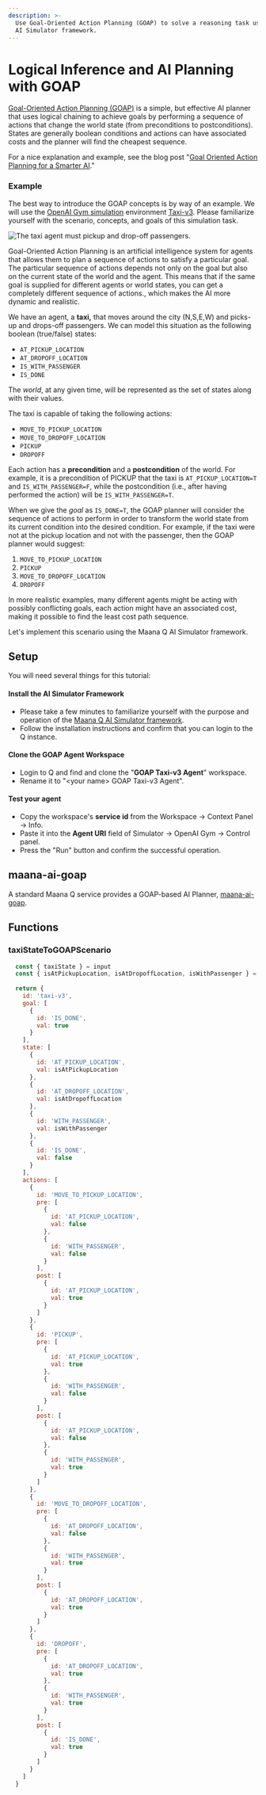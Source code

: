 ```yaml
---
description: >-
  Use Goal-Oriented Action Planning (GOAP) to solve a reasoning task using the Q
  AI Simulator framework.
---
```


# Logical Inference and AI Planning with GOAP

[Goal-Oriented Action Planning \(GOAP\)](http://alumni.media.mit.edu/~jorkin/goap.html) is a simple, but effective AI planner that uses logical chaining to achieve goals by performing a sequence of actions that change the world state \(from preconditions to postconditions\).  States are generally boolean conditions and actions can have associated costs and the planner will find the cheapest sequence.

For a nice explanation and example, see the blog post "[Goal Oriented Action Planning for a Smarter AI](https://gamedevelopment.tutsplus.com/tutorials/goal-oriented-action-planning-for-a-smarter-ai--cms-20793)."



### Example

The best way to introduce the GOAP concepts is by way of an example.  We will use the [OpenAI Gym simulation](../../../product-guide/reference-guide/ai-simulator-framework/simulators/openai-gym/) environment [Taxi-v3](../../../product-guide/reference-guide/ai-simulator-framework/simulators/openai-gym/taxi-v3-environment.md).  Please familiarize yourself with the scenario, concepts, and goals of this simulation task.

![The taxi agent must pickup and drop-off passengers.](../../../.gitbook/assets/taxi.png)

Goal-Oriented Action Planning is an artificial intelligence system for agents that allows them to plan a sequence of actions to satisfy a particular goal. The particular sequence of actions depends not only on the goal but also on the current state of the world and the agent. This means that if the same goal is supplied for different agents or world states, you can get a completely different sequence of actions., which makes the AI more dynamic and realistic.

We have an agent, a **taxi,** that moves around the city \(N,S,E,W\) and picks-up and drops-off passengers.  We can model this situation as the following boolean \(true/false\) states:

* `AT_PICKUP_LOCATION`
* `AT_DROPOFF_LOCATION`
* `IS_WITH_PASSENGER`
* `IS_DONE`

The _world_, at any given time, will be represented as the set of states along with their values.

The taxi is capable of taking the following actions:

* `MOVE_TO_PICKUP_LOCATION`
* `MOVE_TO_DROPOFF_LOCATION`
* `PICKUP`
* `DROPOFF`

Each action has a **precondition** and a **postcondition** of the world.  For example, it is a precondition of PICKUP that the taxi is `AT_PICKUP_LOCATION=T` and `IS_WITH_PASSENGER=F`, while the postcondition \(i.e., after having performed the action\) will be `IS_WITH_PASSENGER=T`. 

When we give the _goal_ as `IS_DONE=T`, the GOAP planner will consider the sequence of actions to perform in order to transform the world state from its current condition into the desired condition.  For example, if the taxi were not at the pickup location and not with the passenger, then the GOAP planner would suggest:

1. `MOVE_TO_PICKUP_LOCATION`
2. `PICKUP`
3. `MOVE_TO_DROPOFF_LOCATION`
4. `DROPOFF`

In more realistic examples, many different agents might be acting with possibly conflicting goals, each action might have an associated cost, making it possible to find the least cost path sequence.

Let's implement this scenario using the Maana Q AI Simulator framework.

## Setup

You will need several things for this tutorial:

#### Install the AI Simulator Framework

* Please take a few minutes to familiarize yourself with the purpose and operation of the [Maana Q AI Simulator framework](../../../product-guide/reference-guide/ai-simulator-framework/).
* Follow the installation instructions and confirm that you can login to the Q instance.

#### Clone the GOAP Agent Workspace

* Login to Q and find and clone the "**GOAP Taxi-v3 Agent**" workspace.
* Rename it to "&lt;your name&gt; GOAP Taxi-v3 Agent".

#### Test your agent

* Copy the workspace's **service id** from the Workspace -&gt; Context Panel -&gt; Info.
* Paste it into the **Agent URI** field of Simulator -&gt; OpenAI Gym -&gt; Control panel.
* Press the "Run" button and confirm the successful operation.

## maana-ai-goap

A standard Maana Q service provides a GOAP-based AI Planner, [maana-ai-goap](https://github.com/maana-io/maana-ai-goap).

## Functions

### taxiStateToGOAPScenario

```javascript
  const { taxiState } = input
  const { isAtPickupLocation, isAtDropoffLocation, isWithPassenger } = taxiState
  
  return {
    id: 'taxi-v3',
    goal: [
      {
        id: 'IS_DONE',
        val: true
      }
    ],
    state: [
      {
        id: 'AT_PICKUP_LOCATION',
        val: isAtPickupLocation
      },
      {
        id: 'AT_DROPOFF_LOCATION',
        val: isAtDropoffLocation
      },
      {
        id: 'WITH_PASSENGER',
        val: isWithPassenger
      },
      {
        id: 'IS_DONE',
        val: false
      }
    ],
    actions: [
      {
        id: 'MOVE_TO_PICKUP_LOCATION',
        pre: [
          {
            id: 'AT_PICKUP_LOCATION',
            val: false
          },
          {
            id: 'WITH_PASSENGER',
            val: false
          }
        ],
        post: [
          {
            id: 'AT_PICKUP_LOCATION',
            val: true
          }
        ]
      },
      {
        id: 'PICKUP',
        pre: [
          {
            id: 'AT_PICKUP_LOCATION',
            val: true
          },
          {
            id: 'WITH_PASSENGER',
            val: false
          }
        ],
        post: [
          {
            id: 'AT_PICKUP_LOCATION',
            val: false
          },
          {
            id: 'WITH_PASSENGER',
            val: true
          }
        ]
      },
      {
        id: 'MOVE_TO_DROPOFF_LOCATION',
        pre: [
          {
            id: 'AT_DROPOFF_LOCATION',
            val: false
          },
          {
            id: 'WITH_PASSENGER',
            val: true
          }
        ],
        post: [
          {
            id: 'AT_DROPOFF_LOCATION',
            val: true
          }
        ]
      },
      {
        id: 'DROPOFF',
        pre: [
          {
            id: 'AT_DROPOFF_LOCATION',
            val: true
          },
          {
            id: 'WITH_PASSENGER',
            val: true
          }
        ],
        post: [
          {
            id: 'IS_DONE',
            val: true
          }
        ]
      }
    ]
  }



```

